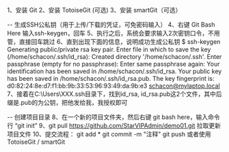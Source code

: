 1、安装 Git
2、安装 TotoiseGit (可选)
3、安装 smartGit（可选）

-- 生成SSH公私钥（用于上传/下载的凭证，可免密码输入）
4、右键 Git Bash Here 输入ssh-keygen，回车
5、执行之后，系统会要求输入2次密钥口令，不用管，直接回车跳过
6、直到出现下面的信息，说明成功生成公私钥
$ ssh-keygen
Generating public/private rsa key pair.
Enter file in which to save the key (/home/schacon/.ssh/id_rsa):
Created directory '/home/schacon/.ssh'.
Enter passphrase (empty for no passphrase):
Enter same passphrase again:
Your identification has been saved in /home/schacon/.ssh/id_rsa.
Your public key has been saved in /home/schacon/.ssh/id_rsa.pub.
The key fingerprint is:
d0:82:24:8e:d7:f1:bb:9b:33:53:96:93:49:da:9b:e3 schacon@mylaptop.local
7、接着在C:\Users\XXX\.ssh目录下，找到id_rsa, id_rsa.pub这2个文件，其中后缀是.pub的为公钥，把他发给我，我授权即可

-- 创建项目目录
8、在一个新的项目文件夹，然后右键 git bash here，输入命令行 “git init”
9、git pull https://github.com/StarVIPAdmin/demo01.git 拉取更新项目文件
10、提交流程：
	git add * 
	git commit -m "注释"
	git push
	或者使用 TotoiseGit / smartGit
